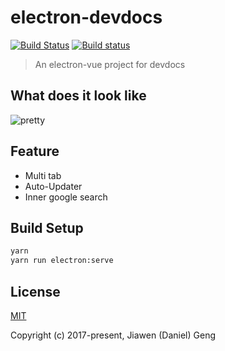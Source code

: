 # electron-devdocs

[![Build Status](https://travis-ci.org/gengjiawen/electron-devdocs.svg?branch=master)](https://travis-ci.org/gengjiawen/electron-devdocs)
[![Build status](https://ci.appveyor.com/api/projects/status/1akkt6sjlnwwa7tu/branch/master?svg=true)](https://ci.appveyor.com/project/gengjiawen/electron-devdocs/branch/master)
> An electron-vue project for devdocs

## What does it look like

![pretty](arts/look.png)


## Feature
* Multi tab
* Auto-Updater
* Inner google search

## Build Setup
```bash
yarn
yarn run electron:serve
```


## License
[MIT](http://opensource.org/licenses/MIT)

Copyright (c) 2017-present, Jiawen (Daniel) Geng

